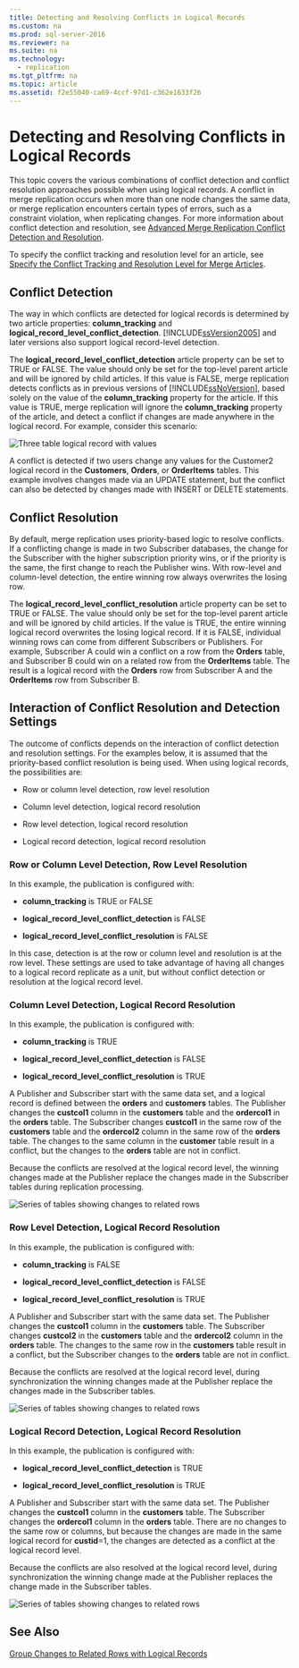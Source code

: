 ```yaml
---
title: Detecting and Resolving Conflicts in Logical Records
ms.custom: na
ms.prod: sql-server-2016
ms.reviewer: na
ms.suite: na
ms.technology: 
  - replication
ms.tgt_pltfrm: na
ms.topic: article
ms.assetid: f2e55040-ca69-4ccf-97d1-c362e1633f26
---
```

# Detecting and Resolving Conflicts in Logical Records
  This topic covers the various combinations of conflict detection and conflict resolution approaches possible when using logical records. A conflict in merge replication occurs when more than one node changes the same data, or merge replication encounters certain types of errors, such as a constraint violation, when replicating changes. For more information about conflict detection and resolution, see [Advanced Merge Replication Conflict Detection and Resolution](../../Topics/TopicNameNotContainA/Advanced-Merge-Replication-Conflict-Detection-and-Resolution.md).  
  
 To specify the conflict tracking and resolution level for an article, see [Specify the Conflict Tracking and Resolution Level for Merge Articles](../../Topics/TopicNameNotContainA/Specify-the-Conflict-Tracking-and-Resolution-Level-for-Merge-Articles.md).  
  
## Conflict Detection  
 The way in which conflicts are detected for logical records is determined by two article properties: **column\_tracking** and **logical\_record\_level\_conflict\_detection**. [!INCLUDE[ssVersion2005](../../Token/Other/ssVersion2005_md.md)] and later versions also support logical record\-level detection.  
  
 The **logical\_record\_level\_conflict\_detection** article property can be set to TRUE or FALSE. The value should only be set for the top\-level parent article and will be ignored by child articles. If this value is FALSE, merge replication detects conflicts as in previous versions of [!INCLUDE[ssNoVersion](../../Token/Other/ssNoVersion_md.md)], based solely on the value of the **column\_tracking** property for the article. If this value is TRUE, merge replication will ignore the **column\_tracking** property of the article, and detect a conflict if changes are made anywhere in the logical record. For example, consider this scenario:  
  
 ![Three table logical record with values](../../Images/Image/ImageNotContaina/Logical_Records_05.gif "Logical_Records_05")  
  
 A conflict is detected if two users change any values for the Customer2 logical record in the **Customers**, **Orders**, or **OrderItems** tables. This example involves changes made via an UPDATE statement, but the conflict can also be detected by changes made with INSERT or DELETE statements.  
  
## Conflict Resolution  
 By default, merge replication uses priority\-based logic to resolve conflicts. If a conflicting change is made in two Subscriber databases, the change for the Subscriber with the higher subscription priority wins, or if the priority is the same, the first change to reach the Publisher wins. With row\-level and column\-level detection, the entire winning row always overwrites the losing row.  
  
 The **logical\_record\_level\_conflict\_resolution** article property can be set to TRUE or FALSE. The value should only be set for the top\-level parent article and will be ignored by child articles. If the value is TRUE, the entire winning logical record overwrites the losing logical record. If it is FALSE, individual winning rows can come from different Subscribers or Publishers. For example, Subscriber A could win a conflict on a row from the **Orders** table, and Subscriber B could win on a related row from the **OrderItems** table. The result is a logical record with the **Orders** row from Subscriber A and the **OrderItems** row from Subscriber B.  
  
## Interaction of Conflict Resolution and Detection Settings  
 The outcome of conflicts depends on the interaction of conflict detection and resolution settings. For the examples below, it is assumed that the priority\-based conflict resolution is being used. When using logical records, the possibilities are:  
  
-   Row or column level detection, row level resolution  
  
-   Column level detection, logical record resolution  
  
-   Row level detection, logical record resolution  
  
-   Logical record detection, logical record resolution  
  
### Row or Column Level Detection, Row Level Resolution  
 In this example, the publication is configured with:  
  
-   **column\_tracking** is TRUE or FALSE  
  
-   **logical\_record\_level\_conflict\_detection** is FALSE  
  
-   **logical\_record\_level\_conflict\_resolution** is FALSE  
  
 In this case, detection is at the row or column level and resolution is at the row level. These settings are used to take advantage of having all changes to a logical record replicate as a unit, but without conflict detection or resolution at the logical record level.  
  
### Column Level Detection, Logical Record Resolution  
 In this example, the publication is configured with:  
  
-   **column\_tracking** is TRUE  
  
-   **logical\_record\_level\_conflict\_detection** is FALSE  
  
-   **logical\_record\_level\_conflict\_resolution** is TRUE  
  
 A Publisher and Subscriber start with the same data set, and a logical record is defined between the **orders** and **customers** tables. The Publisher changes the **custcol1** column in the **customers** table and the **ordercol1** in the **orders** table. The Subscriber changes **custcol1** in the same row of the **customers** table and the **ordercol2** column in the same row of the **orders** table. The changes to the same column in the **customer** table result in a conflict, but the changes to the **orders** table are not in conflict.  
  
 Because the conflicts are resolved at the logical record level, the winning changes made at the Publisher replace the changes made in the Subscriber tables during replication processing.  
  
 ![Series of tables showing changes to related rows](../../Images/Image/ImageNotContaina/Logical_Records_06.gif "Logical_Records_06")  
  
### Row Level Detection, Logical Record Resolution  
 In this example, the publication is configured with:  
  
-   **column\_tracking** is FALSE  
  
-   **logical\_record\_level\_conflict\_detection** is FALSE  
  
-   **logical\_record\_level\_conflict\_resolution** is TRUE  
  
 A Publisher and Subscriber start with the same data set. The Publisher changes the **custcol1** column in the **customers** table. The Subscriber changes **custcol2** in the **customers** table and the **ordercol2** column in the **orders** table. The changes to the same row in the **customers** table result in a conflict, but the Subscriber changes to the **orders** table are not in conflict.  
  
 Because the conflicts are resolved at the logical record level, during synchronization the winning changes made at the Publisher replace the changes made in the Subscriber tables.  
  
 ![Series of tables showing changes to related rows](../../Images/Image/ImageNotContaina/Logical_Records_07.gif "Logical_Records_07")  
  
### Logical Record Detection, Logical Record Resolution  
 In this example, the publication is configured with:  
  
-   **logical\_record\_level\_conflict\_detection** is TRUE  
  
-   **logical\_record\_level\_conflict\_resolution** is TRUE  
  
 A Publisher and Subscriber start with the same data set. The Publisher changes the **custcol1** column in the **customers** table. The Subscriber changes the **ordercol1** column in the **orders** table. There are no changes to the same row or columns, but because the changes are made in the same logical record for **custid**\=1, the changes are detected as a conflict at the logical record level.  
  
 Because the conflicts are also resolved at the logical record level, during synchronization the winning change made at the Publisher replaces the change made in the Subscriber tables.  
  
 ![Series of tables showing changes to related rows](../../Images/Image/ImageNotContaina/Logical_Records_08.gif "Logical_Records_08")  
  
## See Also  
 [Group Changes to Related Rows with Logical Records](../../Topics/TopicNameNotContainA/Group-Changes-to-Related-Rows-with-Logical-Records.md)  
  
  